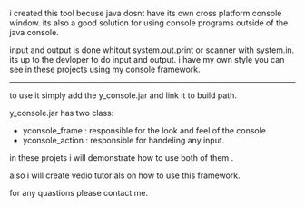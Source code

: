 i created this tool becuse java dosnt have its own cross platform console window.
its also a good solution for using console programs outside of the java console.

input and output is done whitout system.out.print or scanner with system.in.
its up to the devloper to do input and output. i have my own style you can see
in these projects using my console framework.

----------------------------

to use it simply add the y_console.jar and link it to build path.

y_console.jar has two class:

- yconsole_frame : responsible for the look and feel of the console.
- yconsole_action : responsible for handeling any input.

in these projets i will demonstrate how to use both of them .

also i will create vedio tutorials on how to use this framework.

for any quastions please contact me.